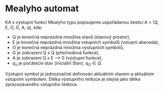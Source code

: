 # Mealyho automat
KA s výstupní funkcí Mealyho typu popisujeme uspořádanou
šesticí A = (Q, E, O, G, A, q), kde:
- Q je konečná neprázdná množina stavů (stavový prostor),
- E je konečná neprázdná množina vstupních symbolů (vstupní abeceda),
- O je konečná neprázdná množina výstupních symbolů,
- G je zobrazení Q x Q (přechodová funkce),
- A je zobrazení Q x E —> 0 (výstupní funkce),
- $q_o$ je počáteční stav (iniciální Stav), $q_O \in Q$.

Výstupní symbol je jednoznačně definován aktuálním stavem a aktuálním vstupním symbolem. Délka výstupního řetězce je stejná jako délka zpracovávaného vstupního řetězce.